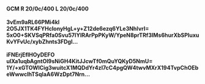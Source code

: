 #### GCM R 20/0c/400 L 20/0c/400
**3vEm9aRL66PMi4kl**<br/>**2O5JX1TK4FYHcIonyHgL+y+Z12de6ezq6YLe3NhIvrI=**<br/>**5xO0+SKVSqPRfa0Svu57IYlRArPpPKyW/YpeN8prTRf3lMs6hurXbSPIuxuKvYFvUc/xybZhnts3FDgl...**<br/><br/>
**iFNErjEflHOyDEFO**<br/>**ulXa1uqbAgntOI9sNiGH4KitJJcwTf0mQuYQKyD5NmU=**<br/>**1Y/+xGTOWlCig3wuitcX1MQDdYr4zl7cC4pgQW4twvMXrX194TvpChOEbeWwwclhTSqIaA6WzDpt7Nrn...**